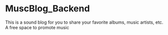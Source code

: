 # MuscBlog_Backend
This is a sound blog for you to share your favorite albums, music artists, etc. A free space to promote music
